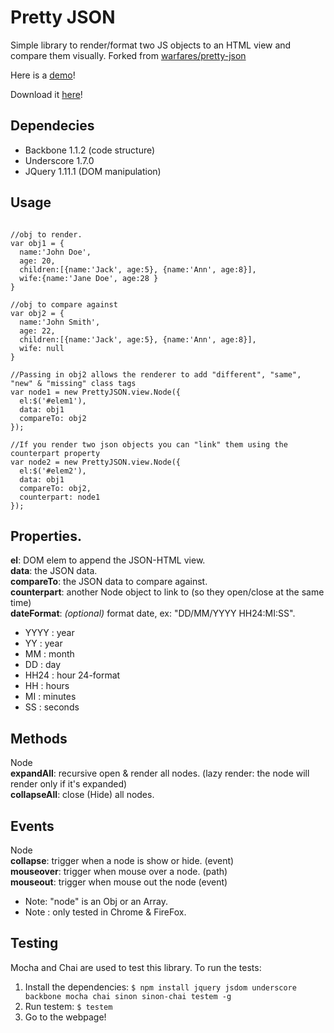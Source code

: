 Pretty JSON
== 

Simple library to render/format two JS objects to an HTML view and compare them visually. Forked from [warfares/pretty-json](https://github.com/warfares/pretty-json)
<br/>

Here is a [demo](https://jacsmith21.github.io/pretty-json/)!

Download it [here](https://raw.githubusercontent.com/jacsmith21/pretty-json/master/build/pretty-json-min.js)!

Dependecies
--
* Backbone 1.1.2 (code structure) 
* Underscore 1.7.0 
* JQuery 1.11.1 (DOM manipulation)

Usage
--
```

//obj to render.
var obj1 = {
  name:'John Doe',
  age: 20,
  children:[{name:'Jack', age:5}, {name:'Ann', age:8}],
  wife:{name:'Jane Doe', age:28 }
}

//obj to compare against
var obj2 = {
  name:'John Smith',
  age: 22,
  children:[{name:'Jack', age:5}, {name:'Ann', age:8}],
  wife: null
}

//Passing in obj2 allows the renderer to add "different", "same", "new" & "missing" class tags
var node1 = new PrettyJSON.view.Node({
  el:$('#elem1'),
  data: obj1
  compareTo: obj2
});

//If you render two json objects you can "link" them using the counterpart property
var node2 = new PrettyJSON.view.Node({
  el:$('#elem2'),
  data: obj1
  compareTo: obj2,
  counterpart: node1
});
```

Properties.
--
<b>el</b>: DOM elem to append the JSON-HTML view.
<br/>
<b>data</b>: the JSON data.
<br/>
<b>compareTo</b>: the JSON data to compare against.
<br/>
<b>counterpart</b>: another Node object to link to (so they open/close at the same time)
<br/>
<b>dateFormat</b>: <em>(optional)</em> format date, ex: "DD/MM/YYYY HH24:MI:SS". 
  - YYYY : year
  - YY : year
  - MM : month
  - DD : day
  - HH24 : hour 24-format
  - HH : hours
  - MI : minutes
  - SS : seconds

Methods
--
Node
<br/>
<b>expandAll</b>: recursive open & render all nodes. (lazy render: the node will render only if it's expanded)
<br/>
<b>collapseAll</b>: close (Hide) all nodes.

Events
--
Node
<br/>
<b>collapse</b>: trigger when a node is show or hide. (event)
<br/>
<b>mouseover</b>: trigger when mouse over a node. (path)
<br/>
<b>mouseout</b>: trigger when mouse out the node (event)

* Note: "node" is an Obj or an Array.
* Note : only tested in Chrome & FireFox.

## Testing

Mocha and Chai are used to test this library. To run the tests:

1. Install the dependencies: `$ npm install jquery jsdom underscore backbone mocha chai sinon sinon-chai testem -g`
2. Run testem: `$ testem`
3. Go to the webpage!
